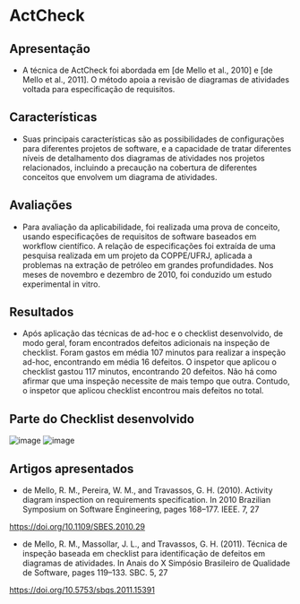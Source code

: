# ActCheck

## Apresentação
 *  A técnica de ActCheck foi abordada em  [de Mello et al., 2010] e [de Mello et al., 2011]. O método apoia a revisão de diagramas de atividades voltada para especificação de requisitos.

## Características 
  *  Suas principais características são as possibilidades de configurações para diferentes projetos de software, e a capacidade de tratar diferentes níveis de detalhamento dos diagramas de atividades nos projetos relacionados, incluindo a precaução na cobertura de diferentes conceitos que envolvem um diagrama de atividades.

## Avaliações
  *  Para avaliação da aplicabilidade, foi realizada uma prova de conceito, usando especificações de requisitos de software baseados em workflow científico. A relação de especificações foi extraída de uma pesquisa realizada em um projeto da COPPE/UFRJ, aplicada a problemas na extração de petróleo em grandes profundidades. Nos meses de novembro e dezembro de 2010, foi conduzido um estudo experimental in vitro.
 
 ## Resultados
  * Após aplicação das técnicas de ad-hoc e o checklist desenvolvido, de modo geral, foram encontrados defeitos adicionais na inspeção de checklist. Foram gastos em média 107 minutos para realizar a inspeção ad-hoc, encontrando em média 16 defeitos. O inspetor que aplicou o checklist gastou 117 minutos, encontrando 20 defeitos. Não há como afirmar que uma inspeção necessite de mais tempo que outra. Contudo, o inspetor que aplicou checklist encontrou mais defeitos no total. 

## Parte do Checklist desenvolvido 
![image](https://user-images.githubusercontent.com/49456679/181352937-d2c58c4a-1da4-4a74-a654-c9b59885e7a5.png) 
![image](https://user-images.githubusercontent.com/49456679/181353041-8d243403-d5a7-4e38-b80a-34ea404c5011.png)



## Artigos apresentados 
  * de Mello, R. M., Pereira, W. M., and Travassos, G. H. (2010). Activity diagram inspection on
requirements specification. In 2010 Brazilian Symposium on Software Engineering, pages
168–177. IEEE. 7, 27 

https://doi.org/10.1109/SBES.2010.29

* de Mello, R. M., Massollar, J. L., and Travassos, G. H. (2011). Técnica de inspeção baseada em
checklist para identificação de defeitos em diagramas de atividades. In Anais do X Simpósio
Brasileiro de Qualidade de Software, pages 119–133. SBC. 5, 27

https://doi.org/10.5753/sbqs.2011.15391
 
